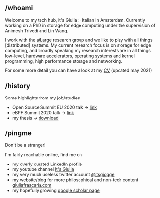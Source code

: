 ## /whoami

Welcome to my tech hub, it's Giulia :) Italian in Amsterdam. Currently working on a PhD in storage for edge computing under the supervision of Animesh Trivedi and Lin Wang.

I work with the [atLarge](https://atlarge-research.com/) research group and we like to play with all things [distributed] systems. My current research focus is on storage for edge computing, and broadly speaking my research interests are in all things low-level, hardware accelerators, operating systems and kernel programming, high performance storage and networking. 

For some more detail you can have a look at my [CV](./CVgithub.pdf) (updated may 2021)

## /history
Some highlights from my job/studies
- Open Source Summit EU 2020 talk -> [link](https://www.youtube.com/watch?v=jtkfjPUrfZQ)
- eBPF Summit 2020 talk -> [link](https://www.youtube.com/watch?v=qEtDoHWYrhA)
- my thesis -> [download](./thesis.pdf)

## /pingme

Don't be a stranger!

I'm fairly reachable online, find me on 
- my overly curated [LinkedIn profile](https://www.linkedin.com/in/giulia-frascaria/)
- my youtube channel [It's Giulia](https://www.youtube.com/channel/UCXFC4SbTEceoCMHLx7PuJ5w)
- my very much useless twitter account [@itsgiogge](https://twitter.com/itsgiogge)
- my website/blog for more philosophical and non-tech content [giuliafrascaria.com](https://giuliafrascaria.com/)
- my hopefully growing [google scholar page](https://scholar.google.com/citations?user=i2rsiy8AAAAJ&hl=en&oi=ao)

